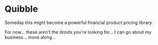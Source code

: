 # Quibble #

Someday this might become a powerful financial product pricing library. 

For now... these aren't the droids you're looking for... I can go about my business... move along...